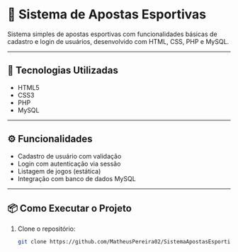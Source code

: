 # 🎯 Sistema de Apostas Esportivas

Sistema simples de apostas esportivas com funcionalidades básicas de cadastro e login de usuários, desenvolvido com HTML, CSS, PHP e MySQL.

---

## 🚀 Tecnologias Utilizadas

- HTML5  
- CSS3  
- PHP  
- MySQL  

---

## ⚙️ Funcionalidades

- Cadastro de usuário com validação  
- Login com autenticação via sessão  
- Listagem de jogos (estática)  
- Integração com banco de dados MySQL  

---

## 📦 Como Executar o Projeto

1. Clone o repositório:  
   ```bash
   git clone https://github.com/MatheusPereira02/SistemaApostasEsportivas.git




